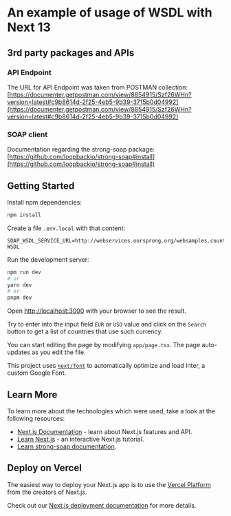 # An example of usage of WSDL with Next 13

## 3rd party packages and APIs

### API Endpoint

The URL for API Endpoint was taken from POSTMAN collection: [https://documenter.getpostman.com/view/8854915/Szf26WHn?version=latest#c9b8614d-2f25-4eb5-9b39-3715b0d04992](https://documenter.getpostman.com/view/8854915/Szf26WHn?version=latest#c9b8614d-2f25-4eb5-9b39-3715b0d04992)

### SOAP client

Documentation regarding the strong-soap package: [https://github.com/loopbackio/strong-soap#install](https://github.com/loopbackio/strong-soap#install)

## Getting Started

Install npm dependencies:

```bash
npm install
```

Create a file `.env.local` with that content:
```
SOAP_WSDL_SERVICE_URL=http://webservices.oorsprong.org/websamples.countryinfo/CountryInfoService.wso?WSDL
```

Run the development server:

```bash
npm run dev
# or
yarn dev
# or
pnpm dev
```

Open [http://localhost:3000](http://localhost:3000) with your browser to see the result.

Try to enter into the input field `EUR` or `USD` value and click on the `Search` button to get a list of countries that use such currency.

You can start editing the page by modifying `app/page.tsx`. The page auto-updates as you edit the file.

This project uses [`next/font`](https://nextjs.org/docs/basic-features/font-optimization) to automatically optimize and load Inter, a custom Google Font.

## Learn More

To learn more about the technologies which were used, take a look at the following resources:

- [Next.js Documentation](https://nextjs.org/docs) - learn about Next.js features and API.
- [Learn Next.js](https://nextjs.org/learn) - an interactive Next.js tutorial.
- [Learn strong-soap documentation](https://github.com/loopbackio/strong-soap#install).

## Deploy on Vercel

The easiest way to deploy your Next.js app is to use the [Vercel Platform](https://vercel.com/new?utm_medium=default-template&filter=next.js&utm_source=create-next-app&utm_campaign=create-next-app-readme) from the creators of Next.js.

Check out our [Next.js deployment documentation](https://nextjs.org/docs/deployment) for more details.
